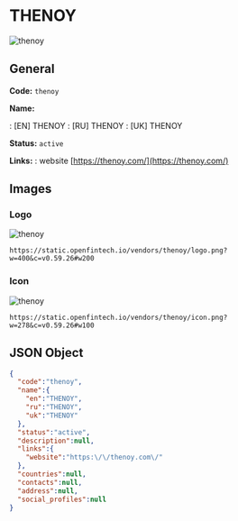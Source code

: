 
# THENOY 
![thenoy](https://static.openfintech.io/vendors/thenoy/logo.png?w=400&c=v0.59.26#w200)  

## General 
 
**Code:** `thenoy` 
 
**Name:** 
 
:	[EN] THENOY 
:	[RU] THENOY 
:	[UK] THENOY 
 
**Status:** `active` 
 
**Links:** 
: website [https://thenoy.com/](https://thenoy.com/) 
 

## Images 

### Logo 
 
![thenoy](https://static.openfintech.io/vendors/thenoy/logo.png?w=400&c=v0.59.26#w200)  

```
https://static.openfintech.io/vendors/thenoy/logo.png?w=400&c=v0.59.26#w200
```  

### Icon 
 
![thenoy](https://static.openfintech.io/vendors/thenoy/icon.png?w=278&c=v0.59.26#w100)  

```
https://static.openfintech.io/vendors/thenoy/icon.png?w=278&c=v0.59.26#w100
```  

## JSON Object 

```json
{
  "code":"thenoy",
  "name":{
    "en":"THENOY",
    "ru":"THENOY",
    "uk":"THENOY"
  },
  "status":"active",
  "description":null,
  "links":{
    "website":"https:\/\/thenoy.com\/"
  },
  "countries":null,
  "contacts":null,
  "address":null,
  "social_profiles":null
}
```  
